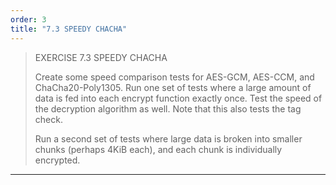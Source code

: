 ```yaml
---
order: 3
title: "7.3 SPEEDY CHACHA"
---
```


> EXERCISE 7.3 SPEEDY CHACHA
> 
> Create some speed comparison tests for AES-GCM, AES-CCM, and 
> ChaCha20-Poly1305. Run one set of tests where a large amount 
> of data is fed into each encrypt function exactly once. Test 
> the speed of the decryption algorithm as well. Note that this 
> also tests the tag check. 
> 
> Run a second set of tests where large data is broken into smaller 
> chunks (perhaps 4KiB each), and each chunk is individually 
> encrypted. 

--------------------------------


